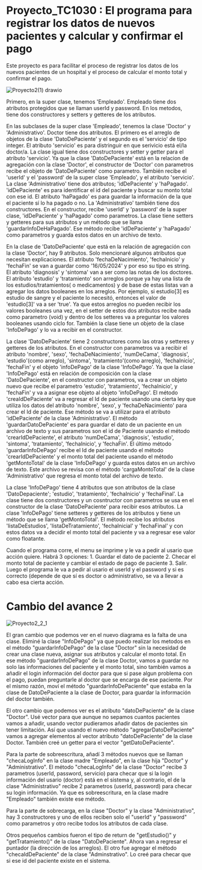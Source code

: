 # Proyecto_TC1030 : El programa para registrar los datos de nuevos pacientes y calcular y confirmar el pago

Este proyecto es para facilitar el proceso de registrar los datos de los nuevos pacientes de un hospital y el proceso de calcular el monto total y confirmar el pago.

![Proyecto2(1) drawio](https://github.com/DongjuMun/Proyecto_TC1030/assets/150094637/ce640048-cbd2-437e-856f-b040eef80cbe)


Primero, en la super clase, tenemos 'Empleado'. Empleado tiene dos atributos protegidos que se llaman userId y password. En los metodos, tiene dos constructores y setters y getteres de los atributos. 

En las subclases de la super clase 'Empleado', tenemos la clase 'Doctor' y 'Administrativo'. Doctor tiene dos atributos. El primero es el arreglo de objetos de la clase 'DatoDePaciente' y el segundo es el 'servicio' de tipo integer. El atributo 'servicio' es para distringuir en que serivicio está el/la doctor/a. La clase igual tiene dos constructores y setter y getter para el atributo 'servicio'. Ya que la clase 'DatoDePaciente' está en la relacion de agregación con la clase 'Doctor', el constructor de 'Doctor' con parametros recibe el objeto de 'DatoDePaciente' como parametro. También recibe el 'userId' y el 'password' de la super clase 'Empleado', y el atributo 'servicio'. La clase 'Administrativo' tiene dos atributos; 'idDePaciente' y 'haPagado'. 'idDePaciente' es para identificar el id del paciente y buscar su monto total con ese id. El atributo 'haPagado' es para guardar la información de la que el paciente sí lo ha pagado o no. La 'Administrativo' también tiene dos constructores. En el constructor, recibe 'userId' y 'password' de la super clase, 'idDePaciente' y 'haPagado' como parametros. La clase tiene setters y getteres para sus atributos y un método que se llama 'guardarInfoDeHaPagado'. Ese método recibe 'idDePaciente' y 'haPagado' como parametros y guarda estos datos en un archivo de texto. 

En la clase de 'DatoDePaciente' que está en la relación de agregación con la clase 'Doctor', hay 9 atributos. Solo mencionaré algunos atributos que necesitan explicaciones. El atributo 'fechaDeNacimiento', 'fechaInicio' y 'fechaFin' se van a guardar como '16/05/2024' y por eso su tipo es string. El atributo 'diagnosis' y 'sintoma' van a ser como las notas de los doctores. El atributo 'estudio' y 'tratamiento' son arreglos porque ya hay una lista de los estudios/tratamientos( o medicamentos) y de base de estas listas van a agregar los datos booleanes en los arreglos. Por ejemplo, si estudio[3] es estudio de sangre y el paciente lo necesitó, entonces el valor de 'estudio[3]' va a ser 'true'. Ya que estos arreglos no pueden recibir los valores booleanes una vez, en el setter de estos dos atributos recibe nada como parametro (void) y dentro de los setteres va a preguntar los valores booleanes usando ciclo for. También la clase tiene un objeto de la clase 'InfoDePago' y lo va a recibir en el constructor. 

La clase 'DatoDePaciente' tiene 2 constructores como las otras y setteres y getteres de los atributos. En el constructor con parametros va a recibir el atributo 'nombre', 'sexo', 'fechaDeNacimiento', 'numDeCama', 'diagnosis', 'estudio'(como arreglo), 'sintoma', 'tratamiento'(como arreglo), 'fechaInicio', 'fechaFin' y el objeto 'infoDePago' de la clase 'InfoDePago'. Ya que la clase 'InfoDePago' está en relación de composición con la clase 'DatoDePaciente', en el constructor con parametros, va a crear un objeto nuevo que recibe el parametro 'estudio', 'tratamiento', 'fechaInicio', y 'fechaFin' y va a asignar ese objeto al objeto 'infoDePago'. El método 'creaIdDePaciente' va a regresar el Id de paciente usando una cierta ley que utiliza los datos del atributo 'nombre', 'sexo', y 'fechaDeNacimiento' para crear el Id de paciente. Ese método se va a utilizar para el atributo 'idDePaciente' de la clase 'Administrativo'. El método 'guardarDatoDePaciente' es para guardar el dato de un paciente en un archivo de texto y sus parametros son el id de Paciente usando el método 'crearIdDePaciente', el atributo 'numDeCama', 'diagnosis', 'estudio', 'sintoma', 'tratamiento', 'fechaInicio', y 'fechaFin'. El último método 'guardarInfoDePago' recibe el Id de paciente usando el método 'crearIdDePaciente' y el monto total del paciente usando el método 'getMontoTotal' de la clase 'InfoDePago' y guarda estos datos en un archivo de texto. Este archivo se revisa con el método 'cargaMontoTotal' de la clase 'Administrativo' que regresa el monto total del archivo de texto. 

La clase 'InfoDePago' tiene 4 atributos que son atributos de la clase 'DatoDepaciente'; 'estudio', 'tratamiento', 'fechaInicio' y 'fechaFinal'. La clase tiene dos constructores y un cosntructor con parametros se usa en el constructor de la clase 'DatoDePaciente' para recibir esos atributos. La clase 'InfoDePago' tiene setteres y getteres de los atributos y tiene un método que se llama 'getMontoTotal'. El método recibe los atributos 'listaDeEstudios', 'listaDeTratamiento', 'fechaInicial' y 'fechaFinal' y con estos datos va a decidir el monto total del paciente y va a regresar ese valor como floatante.

Cuando el programa corre, el menu se imprime y le va a pedir al usario que acción quiere. Habrá 3 opciones: 1. Guardar el dato de paciente 2. Checar el monto total de paciente y cambiar el estado de pago de paciente 3. Salir. Luego el programa le va a pedir al usario el userId y el password y si es correcto (depende de que sí es doctor o administrativo, se va a llevar a cabo esa cierta acción. 

# Cambio del avance 2

![Proyecto2_2_1](https://github.com/DongjuMun/Proyecto_TC1030/assets/150094637/1b1841c7-1a2a-4c6c-8b24-66b2af693927)

El gran cambio que podemos ver en el nuevo diagrama es la falta de una clase. Eliminé la clase "InfoDePago" ya que puedo realizar los metodos en el método "guardarInfoDePago" de la clase "Doctor" sin la necesidad de crear una clase nueva, asignar sus atributos y calcular el monto total. En ese método "guardarInfoDePago" de la clase Doctor, vamos a guardar no solo las informaciones del paciente y el monto total, sino también vamos a añadir el login información del doctor para que si pase algun problema con el pago, puedan preguntarle al doctor que se encarga de ese paciente. Por el mismo razón, moví el método "guardarInfoDePaciente" que estaba en la clase de DatoDePaciente a la clase de Doctor, para guardar la información del doctor también. 

El otro cambio que podemos ver es el atributo "datoDePaciente" de la clase "Doctor". Usé vector para que aunque no sepamos cuantos pacientes vamos a añadir, usando vector pudieramos añadir datos de pacientes sin tener limitación. Así que usando el nuevo método "agregarDatoDePaciente" vamos a agregar elementos al vector atributo "datoDePaciente" de la clase Doctor. También creé un getter para el vector "getDatoDePaciente".

Para la parte de sobreescritura, añadí 3 métodos nuevos que se llaman "checaLogInfo" en la clase madre "Empleado", en la clase hija "Doctor" y "Administrativo". El método "checaLogInfo" de la clase "Doctor" recibe 3 parametros (userId, password, servicio) para checar que si la login información del usario (doctor) está en el sistema y, al contrario, el de la clase "Administrativo" recibe 2 parametros (userId, password) para checar su login información. Ya que es sobreescritura, en la clase madre "Empleado" también existe ese método. 

Para la parte de sobrecarga, en la clase "Doctor" y la clase "Administrativo", hay 3 constructores y uno de ellos reciben solo el "userId" y "password" como parametros y otro recibe todos los atributos de cada clase.

Otros pequeños cambios fueron el tipo de return de "getEstudio()" y "getTratamiento()" de la clase "DatoDePaciente". Ahora van a regresar el puntador (la dirección de los arreglos). El otro fue agregar el método "checaIdDePaciente" de la clase "Adminstrativo". Lo creé para checar que si ese id del paciente existe en el sistema.
